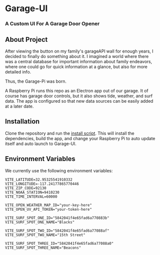 # Garage-UI

### A Custom UI For A Garage Door Opener

## About Project

After viewing the button on my family's garageAPI wall for enough years, I decided to finally do something about it. I 
imagined a world where there was a central database for important information about family endeavors, where one could go
for quick information at a glance, but also for more detailed info.

Thus, the Garage-Pi was born.

A Raspberry Pi runs this repo as an Electron app out of our garage. It of course has garage door controls, but it also 
shows tide, weather, and surf data. The app is configured so that new data sources can be easily added at a later date.

## Installation

Clone the repository and run the [install script](install.sh). This will install the dependencies, build the app, and change your Raspberry Pi to auto update itself and auto launch to Garage-UI.

## Environment Variables

We currently use the following environment variables:

```
VITE_LATITUDE=32.95325541910332
VITE_LONGITUDE=-117.24177865770446
VITE_ZIP_CODE=92130
VITE_NOAA_STATION=9410230
VITE_TIME_INTERVAL=60000

VITE_OPEN_WEATHER_MAP_ID="your-key-here"
VITE_OPEN_UV_API_TOKEN="your-token-here"

VITE_SURF_SPOT_ONE_ID="5842041f4e65fad6a770883b"
VITE_SURF_SPOT_ONE_NAME="Blacks"

VITE_SURF_SPOT_TWO_ID="5842041f4e65fad6a77088af"
VITE_SURF_SPOT_TWO_NAME="15th Street"

VITE_SURF_SPOT_THREE_ID="5842041f4e65fad6a77088a0"
VITE_SURF_SPOT_THREE_NAME="Beacons"
```